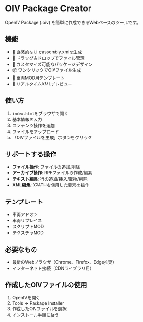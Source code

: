 # OIV Package Creator

OpenIV Package (.oiv) を簡単に作成できるWebベースのツールです。

## 機能

- 📝 直感的なUIでassembly.xmlを生成
- 📁 ドラッグ＆ドロップでファイル管理
- 🎨 カスタマイズ可能なパッケージデザイン
- 📦 ワンクリックでOIVファイル生成
- 🚗 車両MOD用テンプレート
- 📄 リアルタイムXMLプレビュー

## 使い方

1. `index.html`をブラウザで開く
2. 基本情報を入力
3. コンテンツ操作を追加
4. ファイルをアップロード
5. 「OIVファイルを生成」ボタンをクリック

## サポートする操作

- **ファイル操作**: ファイルの追加/削除
- **アーカイブ操作**: RPFファイルの作成/編集
- **テキスト編集**: 行の追加/挿入/置換/削除
- **XML編集**: XPATHを使用した要素の操作

## テンプレート

- 車両アドオン
- 車両リプレイス
- スクリプトMOD
- テクスチャMOD

## 必要なもの

- 最新のWebブラウザ（Chrome、Firefox、Edge推奨）
- インターネット接続（CDNライブラリ用）

## 作成したOIVファイルの使用

1. OpenIVを開く
2. Tools → Package Installer
3. 作成したOIVファイルを選択
4. インストール手順に従う